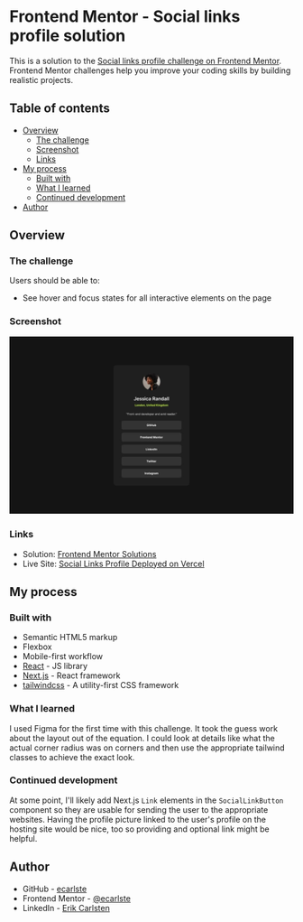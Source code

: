# Frontend Mentor - Social links profile solution

This is a solution to the [Social links profile challenge on Frontend Mentor](https://www.frontendmentor.io/challenges/social-links-profile-UG32l9m6dQ). Frontend Mentor challenges help you improve your coding skills by building realistic projects.

## Table of contents

- [Overview](#overview)
  - [The challenge](#the-challenge)
  - [Screenshot](#screenshot)
  - [Links](#links)
- [My process](#my-process)
  - [Built with](#built-with)
  - [What I learned](#what-i-learned)
  - [Continued development](#continued-development)
- [Author](#author)

## Overview

### The challenge

Users should be able to:

- See hover and focus states for all interactive elements on the page

### Screenshot

![Screenshot of Social Links Profile Component](../../../public/images/social-links-profile-website-screenshot-desktop.png)

### Links

- Solution: [Frontend Mentor Solutions](https://www.frontendmentor.io/profile/ecarlste/solutions)
- Live Site: [Social Links Profile Deployed on Vercel](https://learning-tailwind-inky.vercel.app/website-projects/social-links-profile)

## My process

### Built with

- Semantic HTML5 markup
- Flexbox
- Mobile-first workflow
- [React](https://reactjs.org/) - JS library
- [Next.js](https://nextjs.org/) - React framework
- [tailwindcss](https://tailwindcss.com/) - A utility-first CSS framework

### What I learned

I used Figma for the first time with this challenge. It took the guess work about the layout out of the equation. I could look at details like what the actual corner radius was on corners and then use the appropriate tailwind classes to achieve the exact look.

### Continued development

At some point, I'll likely add Next.js `Link` elements in the `SocialLinkButton` component so they are usable for sending the user to the appropriate websites. Having the profile picture linked to the user's profile on the hosting site would be nice, too so providing and optional link might be helpful.

## Author

- GitHub - [ecarlste](https://github.com/ecarlste)
- Frontend Mentor - [@ecarlste](https://www.frontendmentor.io/profile/ecarlste)
- LinkedIn - [Erik Carlsten](https://www.linkedin.com/in/erikcarlsten)
